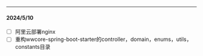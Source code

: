 ----
#### 2024/5/10
- [ ] 阿里云部署nginx
- [ ] 重构wwcore-spring-boot-starter的controller，domain，enums，utils，constants目录
